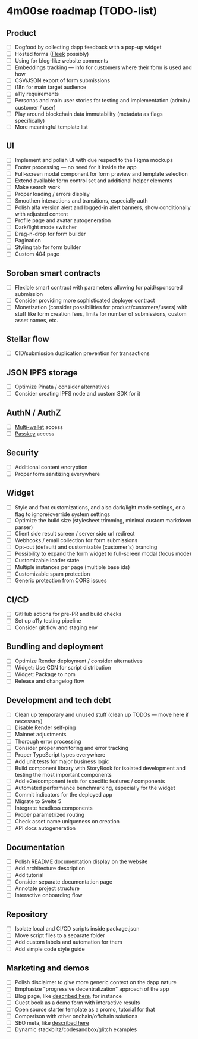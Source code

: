 # 4m00se roadmap (TODO-list)

## Product

- [ ] Dogfood by collecting dapp feedback with a pop-up widget
- [ ] Hosted forms ([Fleek](https://fleek.co/) possibly)
- [ ] Using for blog-like website comments
- [ ] Embeddings tracking — info for customers where their form is used and how
- [ ] CSV/JSON export of form submissions
- [ ] i18n for main target audience
- [ ] a11y requirements
- [ ] Personas and main user stories for testing and implementation (admin / customer / user)
- [ ] Play around blockchain data immutability (metadata as flags specifically)
- [ ] More meaningful template list

## UI

- [ ] Implement and polish UI with due respect to the Figma mockups
- [ ] Footer processing — no need for it inside the app
- [ ] Full-screen modal component for form preview and template selection
- [ ] Extend available form control set and additional helper elements
- [ ] Make search work
- [ ] Proper loading / errors display
- [ ] Smoothen interactions and transitions, especially auth
- [ ] Polish alfa version alert and logged-in alert banners, show conditionally with adjusted content
- [ ] Profile page and avatar autogeneration
- [ ] Dark/light mode switcher
- [ ] Drag-n-drop for form builder
- [ ] Pagination
- [ ] Styling tab for form builder
- [ ] Custom 404 page

## Soroban smart contracts

- [ ] Flexible smart contract with parameters allowing for paid/sponsored submission
- [ ] Consider providing more sophisticated deployer contract
- [ ] Monetization (consider possibilities for product/customers/users) with stuff like form creation fees, limits for number of submissions, custom asset names, etc.

## Stellar flow

- [ ] CID/submission duplication prevention for transactions

## JSON IPFS storage

- [ ] Optimize Pinata / consider alternatives
- [ ] Consider creating IPFS node and custom SDK for it

## AuthN / AuthZ

- [ ] [Multi-wallet](https://stellarwalletskit.dev/) access
- [ ] [Passkey](https://kalepail.com/blockchain/the-passkey-powered-future-of-web3) access

## Security

- [ ] Additional content encryption
- [ ] Proper form sanitizing everywhere

## Widget

- [ ] Style and font customizations, and also dark/light mode settings, or a flag to ignore/override system settings
- [ ] Optimize the build size (stylesheet trimming, minimal custom markdown parser)
- [ ] Client side result screen / server side url redirect
- [ ] Webhooks / email collection for form submissions
- [ ] Opt-out (default) and customizable (customer's) branding
- [ ] Possibility to expand the form widget to full-screen modal (focus mode)
- [ ] Customizable loader state
- [ ] Multiple instances per page (multiple base ids)
- [ ] Customizable spam protection
- [ ] Generic protection from CORS issues

## CI/CD

- [ ] GitHub actions for pre-PR and build checks
- [ ] Set up a11y testing pipeline
- [ ] Consider git flow and staging env

## Bundling and deployment

- [ ] Optimize Render deployment / consider alternatives
- [ ] Widget: Use CDN for script distribution
- [ ] Widget: Package to npm
- [ ] Release and changelog flow

## Development and tech debt

- [ ] Clean up temporary and unused stuff (clean up TODOs — move here if necessary)
- [ ] Disable Render self-ping
- [ ] Mainnet adjustments
- [ ] Thorough error processing
- [ ] Consider proper monitoring and error tracking
- [ ] Proper TypeScript types everywhere
- [ ] Add unit tests for major business logic
- [ ] Build component library with StoryBook for isolated development and testing the most important components
- [ ] Add e2e/component tests for specific features / components
- [ ] Automated performance benchmarking, especially for the widget
- [ ] Commit indicators for the deployed app
- [ ] Migrate to Svelte 5
- [ ] Integrate headless components
- [ ] Proper parametrized routing
- [ ] Check asset name uniqueness on creation
- [ ] API docs autogeneration

## Documentation

- [ ] Polish README documentation display on the website
- [ ] Add architecture description
- [ ] Add tutorial
- [ ] Consider separate documentation page
- [ ] Annotate project structure
- [ ] Interactive onboarding flow

## Repository

- [ ] Isolate local and CI/CD scripts inside package.json
- [ ] Move script files to a separate folder
- [ ] Add custom labels and automation for them
- [ ] Add simple code style guide

## Marketing and demos

- [ ] Polish disclaimer to give more generic context on the dapp nature
- [ ] Emphasize "progressive decentralization" approach of the app
- [ ] Blog page, like [described here](https://rodneylab.com/sveltekit-blog-starter/), for instance
- [ ] Guest book as a demo form with interactive results
- [ ] Open source starter template as a promo, tutorial for that
- [ ] Comparison with other onchain/offchain solutions
- [ ] SEO meta, like [described here](https://rodneylab.com/sveltekit-seo/)
- [ ] Dynamic stackblitz/codesandbox/glitch examples
